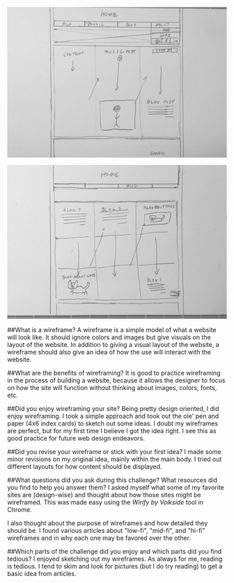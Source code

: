 ![Home Index](./imgs/wireframe-index.png)


![Blog Index](./imgs/wireframe-blog-index.png)

##What is a wireframe?
A wireframe is a simple model of what a website will look like. It should ignore colors and images but give visuals on the layout of the website. In addition to giving a visual layout of the website, a wireframe should also give an idea of how the use will interact with the website.

##What are the benefits of wireframing?
It is good to practice wireframing in the process of building a website, because it allows the designer to focus on how the site will function without thinking about images, colors, fonts, etc. 

##Did you enjoy wireframing your site?
Being pretty design oriented, I did enjoy wireframing. I took a simple approach and took out the ole' pen and paper (4x6 index cards) to sketch out some ideas. I doubt my wireframes are perfect, but for my first time I believe I got the idea right. I see this as good practice for future web design endeavors.

##Did you revise your wireframe or stick with your first idea?
I made some minor revisions on my original idea, mainly within the main body. I tried out different layouts for how content should be displayed.

##What questions did you ask during this challenge? What resources did you find to help you answer them?
I asked myself what some of my favorite sites are (design-wise) and thought about how those sites might be wireframed. This was made easy using the *Wirify by Volkside* tool in Chrome.
  
I also thought about the purpose of wireframes and how detailed they should be. I found various articles about "low-fi", "mid-fi", and "hi-fi" wireframes and in why each one may be favored over the other. 

##Which parts of the challenge did you enjoy and which parts did you find tedious?
I enjoyed sketching out my wireframes. As always for me, reading is tedious. I tend to skim and look for pictures (but I do try reading) to get a basic idea from articles.
